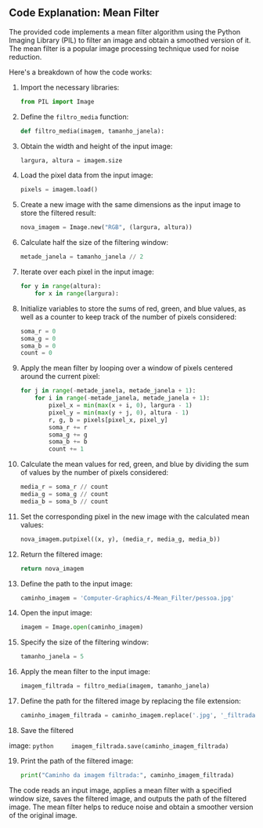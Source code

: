 ## Code Explanation: Mean Filter

The provided code implements a mean filter algorithm using the Python Imaging Library (PIL) to filter an image and obtain a smoothed version of it. The mean filter is a popular image processing technique used for noise reduction.

Here's a breakdown of how the code works:

1. Import the necessary libraries:

   ```python
   from PIL import Image
   ```
2. Define the `filtro_media` function:

   ```python
   def filtro_media(imagem, tamanho_janela):
   ```
3. Obtain the width and height of the input image:

   ```python
   largura, altura = imagem.size
   ```
4. Load the pixel data from the input image:

   ```python
   pixels = imagem.load()
   ```
5. Create a new image with the same dimensions as the input image to store the filtered result:

   ```python
   nova_imagem = Image.new("RGB", (largura, altura))
   ```
6. Calculate half the size of the filtering window:

   ```python
   metade_janela = tamanho_janela // 2
   ```
7. Iterate over each pixel in the input image:

   ```python
   for y in range(altura):
       for x in range(largura):
   ```
8. Initialize variables to store the sums of red, green, and blue values, as well as a counter to keep track of the number of pixels considered:

   ```python
   soma_r = 0
   soma_g = 0
   soma_b = 0
   count = 0
   ```
9. Apply the mean filter by looping over a window of pixels centered around the current pixel:

   ```python
   for j in range(-metade_janela, metade_janela + 1):
       for i in range(-metade_janela, metade_janela + 1):
           pixel_x = min(max(x + i, 0), largura - 1)
           pixel_y = min(max(y + j, 0), altura - 1)
           r, g, b = pixels[pixel_x, pixel_y]
           soma_r += r
           soma_g += g
           soma_b += b
           count += 1
   ```
10. Calculate the mean values for red, green, and blue by dividing the sum of values by the number of pixels considered:

    ```python
    media_r = soma_r // count
    media_g = soma_g // count
    media_b = soma_b // count
    ```
11. Set the corresponding pixel in the new image with the calculated mean values:

    ```python
    nova_imagem.putpixel((x, y), (media_r, media_g, media_b))
    ```
12. Return the filtered image:

    ```python
    return nova_imagem
    ```
13. Define the path to the input image:

    ```python
    caminho_imagem = 'Computer-Graphics/4-Mean_Filter/pessoa.jpg'
    ```
14. Open the input image:

    ```python
    imagem = Image.open(caminho_imagem)
    ```
15. Specify the size of the filtering window:

    ```python
    tamanho_janela = 5
    ```
16. Apply the mean filter to the input image:

    ```python
    imagem_filtrada = filtro_media(imagem, tamanho_janela)
    ```
17. Define the path for the filtered image by replacing the file extension:

    ```python
    caminho_imagem_filtrada = caminho_imagem.replace('.jpg', '_filtrada.jpg')
    ```
18. Save the filtered

 image:
    ``python     imagem_filtrada.save(caminho_imagem_filtrada)     ``

19. Print the path of the filtered image:
    ```python
    print("Caminho da imagem filtrada:", caminho_imagem_filtrada)
    ```

The code reads an input image, applies a mean filter with a specified window size, saves the filtered image, and outputs the path of the filtered image. The mean filter helps to reduce noise and obtain a smoother version of the original image.
